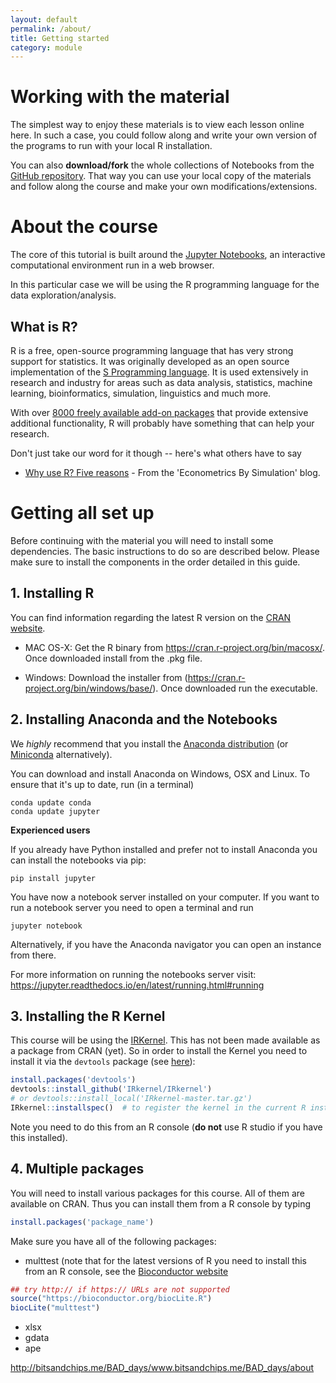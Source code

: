 ```yaml
---
layout: default
permalink: /about/
title: Getting started
category: module
---
```


# Working with the material
The simplest way to enjoy these materials is to view each lesson online here. In such a case, you could follow along and write your own version of the programs to run with your local R installation.

You can also **download/fork** the whole collections of Notebooks from the [GitHub repository](https://github.com/trallard/BAD_days). That way you can use your local copy of the materials and follow along the course and make your own modifications/extensions.

# About the course

The core of this tutorial is built around the [Jupyter Notebooks](https://jupyter.org), an interactive computational environment run in a web browser.

In this particular case we will be using the R programming language for the data exploration/analysis.

## What is R?

R is a free, open-source programming language that has very strong support for statistics. It was originally developed as an open source implementation of the [S Programming language](https://en.wikipedia.org/wiki/S_(programming_language)).
It is used extensively in research and industry for areas such as data analysis, statistics, machine learning, bioinformatics, simulation, linguistics and much more.

With over [8000 freely available add-on packages](https://cran.r-project.org/web/packages/) that provide extensive additional functionality, R will probably have something that can help your research.

Don't just take our word for it though -- here's what others have to say

* [Why use R? Five reasons](http://www.econometricsbysimulation.com/2014/03/why-use-r-five-reasons.html) - From the 'Econometrics By Simulation' blog.

# Getting all set up

Before continuing with the material you will need to install some dependencies. The basic instructions to do so are described below. Please make sure to install the components in the order detailed in this guide.


## 1. Installing R
You can find information regarding the latest R version on the [CRAN website](https://www.r-project.org).

* MAC OS-X:
Get the R binary from https://cran.r-project.org/bin/macosx/. Once downloaded install from the .pkg file.

* Windows:
Download the installer from (https://cran.r-project.org/bin/windows/base/). Once downloaded run the executable.

## 2. Installing Anaconda and the Notebooks
We *highly* recommend that you install the [Anaconda distribution](https://docs.continuum.io/anaconda/install) (or [Miniconda](https://conda.io/miniconda.html) alternatively).

You can download and install Anaconda on Windows, OSX and Linux. To ensure that it's up to date, run (in a terminal)

```
conda update conda
conda update jupyter
```
**Experienced users**

If you already have Python installed and prefer not to install Anaconda you can install the notebooks via pip:

```
pip install jupyter
```
You have now a notebook server installed on your computer. If you want to run a notebook server you need to open a terminal and run

```
jupyter notebook
```
Alternatively, if you have the Anaconda navigator you can open an instance from there.

For more information on running the notebooks server visit: https://jupyter.readthedocs.io/en/latest/running.html#running

## 3. Installing the R Kernel
This course will be using the [IRKernel](https://github.com/IRkernel/IRkernel). This has not been made available as a package from CRAN (yet). So in order to install the Kernel you need to install it via the `devtools` package (see [here](https://irkernel.github.io/installation/)):

```R
install.packages('devtools')
devtools::install_github('IRkernel/IRkernel')
# or devtools::install_local('IRkernel-master.tar.gz')
IRkernel::installspec()  # to register the kernel in the current R installation
```

Note you need to do this from an R console (**do not** use R studio if you have this installed).


## 4. Multiple packages
You will need to install various packages for this course. All of them are available on CRAN. Thus you can install them from a R console by typing

```R
install.packages('package_name')
```
Make sure you have all of the following packages:

* multtest (note that for the latest versions of R you need to install this from an R console, see the [Bioconductor website](https://bioconductor.org/packages/release/bioc/html/multtest.html)

```R
## try http:// if https:// URLs are not supported
source("https://bioconductor.org/biocLite.R")
biocLite("multtest")
```
* xlsx
* gdata
* ape

http://bitsandchips.me/BAD_days/www.bitsandchips.me/BAD_days/about

<a href="{{site.baseurl}}/index.html" class="float" download>
<i class="fa fa-home my-float"></i>
</a>
